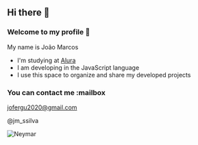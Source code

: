 ## Hi there 👋
### Welcome to my profile 💙

My name is João Marcos

- I'm studying at [Alura](https://www.alura.com.br)
- I am developing in the JavaScript language
- I use this space to organize and share my developed projects

### You can contact me :mailbox

jofergu2020@gmail.com

@jm_ssilva

![Neymar](https://media1.tenor.com/m/yLocP6KEYFkAAAAC/neymar.gif)

